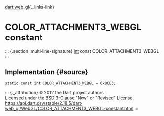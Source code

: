 [dart:web\_gl](../../dart-web_gl/dart-web_gl-library){._links-link}

COLOR\_ATTACHMENT3\_WEBGL constant
==================================

::: {.section .multi-line-signature}
[int](../../dart-core/int-class) const COLOR\_ATTACHMENT3\_WEBGL
:::

Implementation {#source}
--------------

``` {.language-dart data-language="dart"}
static const int COLOR_ATTACHMENT3_WEBGL = 0x8CE3;
```

::: {._attribution}
© 2012 the Dart project authors\
Licensed under the BSD 3-Clause \"New\" or \"Revised\" License.\
<https://api.dart.dev/stable/2.18.5/dart-web_gl/WebGL/COLOR_ATTACHMENT3_WEBGL-constant.html>
:::
